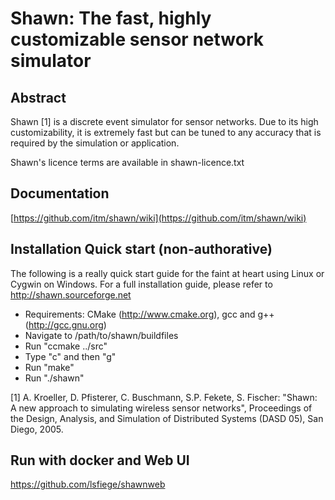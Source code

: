 Shawn: The fast, highly customizable sensor network simulator
=====

Abstract
-------------
Shawn [1] is a discrete event simulator for sensor networks. Due to its high customizability, 
it is extremely fast but can be tuned to any accuracy that is required by the simulation or application. 

Shawn's licence terms are available in shawn-licence.txt

Documentation
-------------
[https://github.com/itm/shawn/wiki](https://github.com/itm/shawn/wiki)

Installation Quick start (non-authorative)
-------------
The following is a really quick start guide for the faint at heart using Linux or Cygwin on Windows. For a full installation guide, please refer to http://shawn.sourceforge.net

- Requirements: CMake (http://www.cmake.org), gcc and g++ (http://gcc.gnu.org)
- Navigate to /path/to/shawn/buildfiles
- Run "ccmake ../src"
- Type "c" and then "g"
- Run "make"
- Run "./shawn"

[1]	A. Kroeller, D. Pfisterer, C. Buschmann, S.P. Fekete, S. Fischer: "Shawn: A new approach to simulating wireless sensor networks", Proceedings of the Design, Analysis, and Simulation of Distributed Systems (DASD 05), San Diego, 2005.

Run with docker and Web UI
-------------
https://github.com/lsfiege/shawnweb
